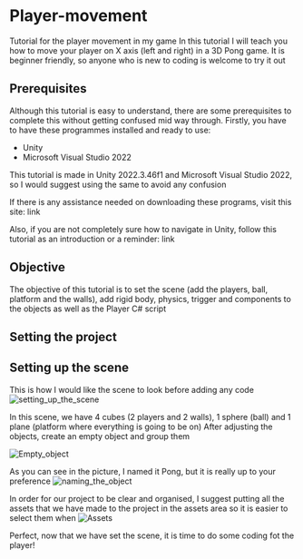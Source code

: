 # Player-movement
Tutorial for the player movement in my game
In this tutorial I will teach you how to move your player on X axis (left and right) in a 3D Pong game. It is beginner friendly, so anyone who is new to coding is welcome to try it out

## Prerequisites
Although this tutorial is easy to understand, there are some prerequisites to complete this without getting confused mid way through. 
Firstly, you have to have these programmes installed and ready to use: 
- Unity
- Microsoft Visual Studio 2022

 This tutorial is made in Unity 2022.3.46f1 and Microsoft Visual Studio 2022, so I would suggest using the same  to avoid any confusion

 If there is any assistance needed on downloading these programs, visit this site:
 link

 Also, if you are not completely sure how to navigate in Unity, follow this tutorial as an introduction or a reminder:
 link

 ## Objective
 The objective of this tutorial is to set the scene (add the players, ball, platform and the walls), add rigid body, physics, trigger and components to the objects as well as the Player C# script

 ## Setting the project

 ## Setting up the scene
 This is how I would like the scene to look before adding any code
 ![setting_up_the_scene](https://github.com/user-attachments/assets/422b71d4-5c47-4094-8781-3327f1ea89ff)

 In this scene, we have 4 cubes (2 players and 2 walls), 1 sphere (ball) and 1 plane (platform where everything is going to be on)
After adjusting the objects, create an empty object and group them

![Empty_object](https://github.com/user-attachments/assets/fea401d3-4cc0-46dd-9264-cc55dffe99d3)

As you can see in the picture, I named it Pong, but it is really up to your preference
![naming_the_object](https://github.com/user-attachments/assets/c88cf460-8c7e-474b-a4d9-02ce3b08d460)

In order for our project to be clear and organised, I suggest putting all the assets that we have made to the project in the assets area so it is easier to select them when 
![Assets](https://github.com/user-attachments/assets/4668723e-9ca8-48ea-b36b-e3f657b00b13)

Perfect, now that we have set the scene, it is time to do some coding fot the player!








 

